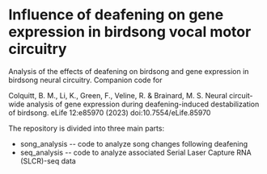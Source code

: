 # Influence of deafening on gene expression in birdsong vocal motor circuitry
Analysis of the effects of deafening on birdsong and gene expression in birdsong neural circuitry. Companion code for

Colquitt, B. M., Li, K., Green, F., Veline, R. & Brainard, M. S. Neural circuit-wide analysis of gene expression during deafening-induced destabilization of birdsong. eLife 12:e85970 (2023) doi:10.7554/eLife.85970

The repository is divided into three main parts:
* song_analysis -- code to analyze song changes following deafening
* seq_analysis -- code to analyze associated Serial Laser Capture RNA (SLCR)-seq data



